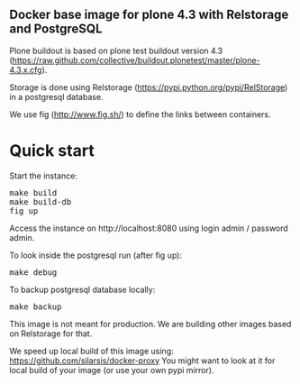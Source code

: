Docker base image for plone 4.3 with Relstorage and PostgreSQL
--------------------------------------------------------------

Plone buildout is based on plone test buildout version 4.3 (https://raw.github.com/collective/buildout.plonetest/master/plone-4.3.x.cfg).

Storage is done using Relstorage (https://pypi.python.org/pypi/RelStorage) in a postgresql database.

We use fig (http://www.fig.sh/) to define the links between containers.

Quick start
===========

Start the instance:

<pre>
make build
make build-db
fig up
</pre>

Access the instance on http://localhost:8080 using login admin / password admin.

To look inside the postgresql run (after fig up):

<pre>
make debug
</pre>

To backup postgresql database locally:

<pre>
make backup
</pre>

This image is not meant for production. We are building other images based on Relstorage for that.

We speed up local build of this image using: https://github.com/silarsis/docker-proxy
You might want to look at it for local build of your image (or use your own pypi mirror).
